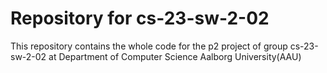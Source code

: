 # Repository for cs-23-sw-2-02
This repository contains the whole code for the p2 project of group cs-23-sw-2-02 at Department of Computer Science Aalborg University(AAU)
